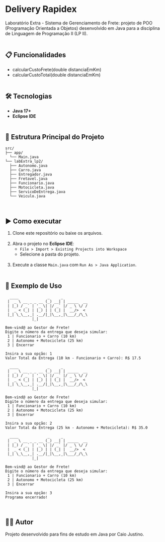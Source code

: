# Delivery Rapidex

Laboratório Extra - Sistema de Gerenciamento de Frete: projeto de POO (Programação Orientada a Objetos) desenvolvido em Java para a disciplina de Linguagem de Programação II (LP II).<br><br>

## 📋 Funcionalidades

- calcularCustoFrete(double distanciaEmKm)
- calcularCustoTotal(double distanciaEmKm)<br><br>

## 🛠 Tecnologias

- **Java 17+**
- **Eclipse IDE**<br><br>

## 📂 Estrutura Principal do Projeto

```
src/
├── app/
  └── Main.java
└── labExtra_lp2/
  ├── Autonomo.java
  ├── Carro.java
  ├── Entregador.java
  ├── Fretavel.java
  ├── Funcionario.java
  ├── Motocicleta.java
  ├── ServicoDeEntrega.java
  └── Veiculo.java
```

<br>

## ▶️ Como executar

1. Clone este repositório ou baixe os arquivos.<br><br>
2. Abra o projeto no **Eclipse IDE**:
   - `File > Import > Existing Projects into Workspace`
   - Selecione a pasta do projeto.<br><br>
3. Execute a classe `Main.java` com `Run As > Java Application`.<br><br>

## 📌 Exemplo de Uso
```
  ____             _     _           
 |  _ \ __ _ _ __ (_) __| | _____  __
 | |_) / _` | '_ \| |/ _` |/ _ \ \/ /
 |  _ < (_| | |_) | | (_| |  __/>  < 
 |_| \_\__,_| .__/|_|\__,_|\___/_/\_\
            |_|                      

Bem-vind@ ao Gestor de Frete!
Digite o número da entrega que deseja simular:
 1 | Funcionario + Carro (10 km)
 2 | Autonomo + Motocicleta (25 km)
 3 | Encerrar

Insira a sua opção: 1
Valor Total da Entrega (10 km - Funcionario + Carro): R$ 17.5

  ____             _     _           
 |  _ \ __ _ _ __ (_) __| | _____  __
 | |_) / _` | '_ \| |/ _` |/ _ \ \/ /
 |  _ < (_| | |_) | | (_| |  __/>  < 
 |_| \_\__,_| .__/|_|\__,_|\___/_/\_\
            |_|                      

Bem-vind@ ao Gestor de Frete!
Digite o número da entrega que deseja simular:
 1 | Funcionario + Carro (10 km)
 2 | Autonomo + Motocicleta (25 km)
 3 | Encerrar

Insira a sua opção: 2
Valor Total da Entrega (25 km - Autonomo + Motocicleta): R$ 35.0

  ____             _     _           
 |  _ \ __ _ _ __ (_) __| | _____  __
 | |_) / _` | '_ \| |/ _` |/ _ \ \/ /
 |  _ < (_| | |_) | | (_| |  __/>  < 
 |_| \_\__,_| .__/|_|\__,_|\___/_/\_\
            |_|                      

Bem-vind@ ao Gestor de Frete!
Digite o número da entrega que deseja simular:
 1 | Funcionario + Carro (10 km)
 2 | Autonomo + Motocicleta (25 km)
 3 | Encerrar

Insira a sua opção: 3
Programa encerrado!
```
<br>

## 👨‍💻 Autor

Projeto desenvolvido para fins de estudo em Java por Caio Justino.
